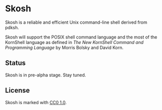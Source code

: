 # Skosh

Skosh is a reliable and efficient Unix command-line shell derived from pdksh.

Skosh will support the POSIX shell command language and the most of the
KornShell language as defined in *The New KornShell Command and Programming
Language* by Morris Bolsky and David Korn.

## Status

Skosh is in pre-alpha stage. Stay tuned.

## License

Skosh is marked with [CC0 1.0].

[CC0 1.0]: https://creativecommons.org/publicdomain/zero/1.0/
